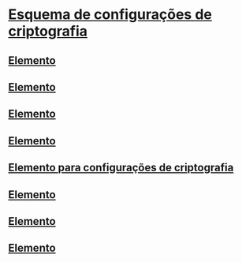 # [Esquema de configurações de criptografia](index.md)
## [<cryptoClasses> Elemento](cryptoclasses-element.md)
## [<cryptoClass> Elemento](cryptoclass-element.md)
## [<cryptographySettings> Elemento](cryptographysettings-element.md)
## [<cryptoNameMapping> Elemento](cryptonamemapping-element.md)
## [Elemento <mscorlib> para configurações de criptografia](mscorlib-element-for-cryptography-settings.md)
## [<nameEntry> Elemento](nameentry-element.md)
## [<oidEntry> Elemento](oidentry-element.md)
## [<oidMap> Elemento](oidmap-element.md)
